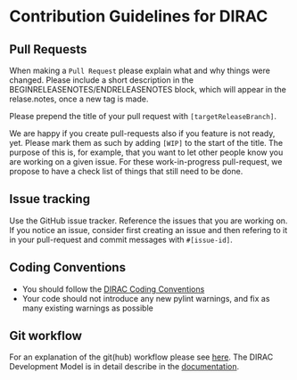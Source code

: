 
# Contribution Guidelines for DIRAC


## Pull Requests

When making a `Pull Request` please explain what and why things were
changed. Please include a short description in the
BEGINRELEASENOTES/ENDRELEASENOTES block, which will appear in the
relase.notes, once a new tag is made.

Please prepend the title of your pull request with `[targetReleaseBranch]`.

We are happy if you create pull-requests also if you feature is not ready, yet.
Please mark them as such by adding `[WIP]` to the start of the title. The purpose
of this is, for example, that you want to let other people know you are working
on a given issue. For these work-in-progress pull-request, we propose to have a
check list of things that still need to be done.

## Issue tracking

Use the GitHub issue tracker. Reference the issues that you are working on.
If you notice an issue, consider first creating an issue and then refering to it
in your pull-request and commit messages with `#[issue-id]`.

## Coding Conventions
 * You should follow the [DIRAC Coding Conventions](https://dirac.readthedocs.io/en/latest/DeveloperGuide/CodingConvention/index.html)
 * Your code should not introduce any new pylint warnings, and fix as many existing warnings as possible

## Git workflow

For an explanation of the git(hub) workflow please see
[here](https://github.com/andresailer/tutorial#working-updating-pushing). The DIRAC Development Model is in detail describe in the [documentation](https://dirac.readthedocs.io/en/latest/DeveloperGuide/DevelopmentModel/index.html).
